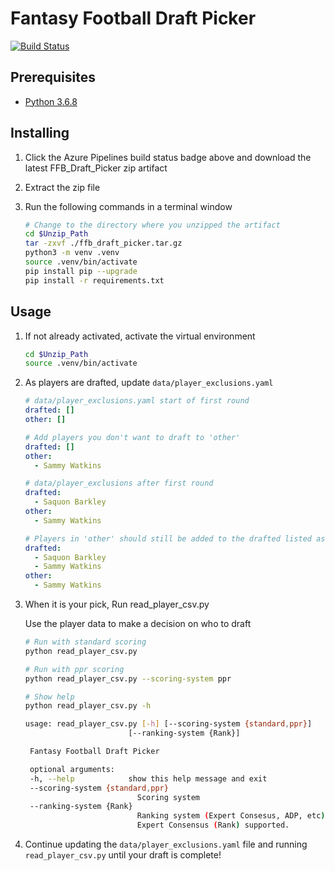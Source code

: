 # Fantasy Football Draft Picker

[![Build Status](https://dev.azure.com/jhampso2/FFBTeamBuilder/_apis/build/status/FFBTeamBuilder?branchName=master)](https://dev.azure.com/jhampso2/FFBTeamBuilder/_build/latest?definitionId=1&branchName=master)

## Prerequisites

- [Python 3.6.8](https://www.python.org/downloads/release/python-368/)

## Installing

1. Click the Azure Pipelines build status badge above and download the latest FFB_Draft_Picker zip artifact
2. Extract the zip file
3. Run the following commands in a terminal window

   ```sh
   # Change to the directory where you unzipped the artifact
   cd $Unzip_Path
   tar -zxvf ./ffb_draft_picker.tar.gz
   python3 -m venv .venv
   source .venv/bin/activate
   pip install pip --upgrade
   pip install -r requirements.txt
   ```

## Usage

1. If not already activated, activate the virtual environment

   ```sh
   cd $Unzip_Path
   source .venv/bin/activate
   ```

2. As players are drafted, update `data/player_exclusions.yaml`

   ```yml
   # data/player_exclusions.yaml start of first round
   drafted: []
   other: []

   # Add players you don't want to draft to 'other'
   drafted: []
   other:
     - Sammy Watkins

   # data/player_exclusions after first round
   drafted:
     - Saquon Barkley
   other:
     - Sammy Watkins

   # Players in 'other' should still be added to the drafted listed as they are drafted
   drafted:
     - Saquon Barkley
     - Sammy Watkins
   other:
     - Sammy Watkins

3. When it is your pick, Run read_player_csv.py

   Use the player data to make a decision on who to draft

   ```sh
   # Run with standard scoring
   python read_player_csv.py

   # Run with ppr scoring
   python read_player_csv.py --scoring-system ppr

   # Show help
   python read_player_csv.py -h

   usage: read_player_csv.py [-h] [--scoring-system {standard,ppr}]
                          [--ranking-system {Rank}]

    Fantasy Football Draft Picker

    optional arguments:
    -h, --help            show this help message and exit
    --scoring-system {standard,ppr}
                            Scoring system
    --ranking-system {Rank}
                            Ranking system (Expert Consesus, ADP, etc). Only
                            Expert Consensus (Rank) supported.
    ```

4. Continue updating the `data/player_exclusions.yaml` file and running `read_player_csv.py` until your draft is complete!
